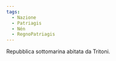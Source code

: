 ```yaml
---
tags:
  - Nazione
  - Patriagis
  - Nén
  - RegnoPatriagis
---
```

Repubblica sottomarina abitata da Tritoni.
